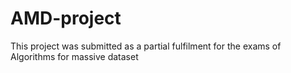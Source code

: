 # AMD-project
This project was submitted as a partial fulfilment for the exams of Algorithms for massive dataset
